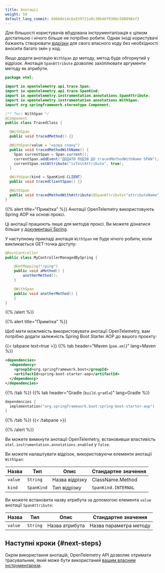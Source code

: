 ```yaml
---
title: Анотації
weight: 50
default_lang_commit: 84b60e14c6a559721e0c30b46f0306c508898ef3
---
```


<!-- markdownlint-disable blanks-around-fences -->
<?code-excerpt path-base="examples/java/spring-starter"?>

Для більшості користувачів вбудована інструменталізація є цілком достатньою і нічого більше не потрібно робити. Однак іноді користувачі бажають створювати [відрізки](/docs/concepts/signals/traces/#spans) для свого власного коду без необхідності вносити багато змін у код.

Якщо додати анотацію `WithSpan` до методу, метод буде обгорнутий у відрізок. Анотація `SpanAttribute` дозволяє захоплювати аргументи методу як атрибути.

<!-- prettier-ignore-start -->
<?code-excerpt "src/main/java/otel/TracedClass.java"?>
```java
package otel;

import io.opentelemetry.api.trace.Span;
import io.opentelemetry.api.trace.SpanKind;
import io.opentelemetry.instrumentation.annotations.SpanAttribute;
import io.opentelemetry.instrumentation.annotations.WithSpan;
import org.springframework.stereotype.Component;

/** Тест WithSpan */
@Component
public class TracedClass {

  @WithSpan
  public void tracedMethod() {}

  @WithSpan(value = "назва спану")
  public void tracedMethodWithName() {
    Span currentSpan = Span.current();
    currentSpan.addEvent("ДОДАТИ ПОДІЮ ДО tracedMethodWithName SPAN");
    currentSpan.setAttribute("isTestAttribute", true);
  }

  @WithSpan(kind = SpanKind.CLIENT)
  public void tracedClientSpan() {}

  @WithSpan
  public void tracedMethodWithAttribute(@SpanAttribute("attributeName") String parameter) {}
}
```
<!-- prettier-ignore-end -->

{{% alert title="Примітка" %}} Анотації OpenTelemetry використовують Spring AOP на основі проксі.

Ці анотації працюють лише для методів проксі. Ви можете дізнатися більше у [документації Spring](https://docs.spring.io/spring-framework/reference/core/aop/proxying.html).

У наступному прикладі анотація `WithSpan` не буде нічого робити, коли викликається
GET-точка доступу:

```java
@RestController
public class MyControllerManagedBySpring {

    @GetMapping("/ping")
    public void aMethod() {
        anotherMethod();
    }

    @WithSpan
    public void anotherMethod() {
    }
}
```

{{% /alert %}}

{{% alert title="Примітка" %}}

Щоб мати можливість використовувати анотації OpenTelemetry, вам потрібно додати залежність Spring Boot Starter AOP до вашого проєкту:

{{< tabpane text=true >}} {{% tab header="Maven (`pom.xml`)" lang=Maven %}}

```xml
<dependencies>
  <dependency>
    <groupId>org.springframework.boot</groupId>
    <artifactId>spring-boot-starter-aop</artifactId>
  </dependency>
</dependencies>
```

{{% /tab %}} {{% tab header="Gradle (`build.gradle`)" lang=Gradle %}}

```kotlin
dependencies {
  implementation("org.springframework.boot:spring-boot-starter-aop")
}
```

{{% /tab %}} {{< /tabpane >}}

{{% /alert %}}

Ви можете вимкнути анотації OpenTelemetry, встановивши властивість `otel.instrumentation.annotations.enabled` у `false`.

Ви можете налаштувати відрізок, використовуючи елементи анотації `WithSpan`:

| Назва   | Тип        | Опис           | Стандартне значення |
| ------- | ---------- | -------------- | ------------------- |
| `value` | `String`   | Назва відрізку | ClassName.Method    |
| `kind`  | `SpanKind` | Тип відрізку   | `SpanKind.INTERNAL` |

Ви можете встановити назву атрибута за допомогою елемента `value` анотації `SpanAttribute`:

| Назва   | Тип      | Опис           | Стандартне значення    |
| ------- | -------- | -------------- | ---------------------- |
| `value` | `String` | Назва атрибута | Назва параметра методу |

## Наступні кроки {#next-steps}

Окрім використання анотацій, OpenTelemetry API дозволяє отримати трасувальник, який може бути використаний [вашим власним інструментарієм](../api).
